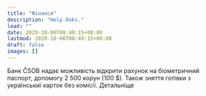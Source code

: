 ```yaml
---
title: "Фінанси"
description: "Help Doks."
lead: ""
date: 2020-10-06T08:49:15+00:00
lastmod: 2020-10-06T08:49:15+00:00
draft: false
images: []
---
```

Банк ČSOB надає можливість відкрити рахунок на біометричний паспорт, допомогу 2 500 корун (100 $). Також зняття готівки з українськиї карток без комісії. Детальніще
